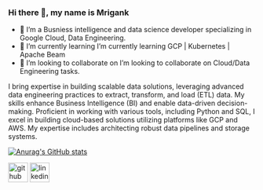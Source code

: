 ### Hi there 👋, my name is Mrigank

- 👀 I’m a Busniess intelligence and data science developer specializing in Google Cloud, Data Engineering.
- 🌱 I’m currently learning  I’m currently learning GCP | Kubernetes | Apache Beam 
- 👯 I’m looking to collaborate on  I’m looking to collaborate on Cloud/Data Engineering tasks.


I bring expertise in building scalable data solutions, leveraging advanced data engineering practices to extract, transform, and load (ETL) data. My skills enhance Business Intelligence (BI) and enable data-driven decision-making. Proficient in working with various tools, including Python and SQL, I excel in building cloud-based solutions utilizing platforms like GCP and AWS. My expertise includes architecting robust data pipelines and storage systems.

[![Anurag's GitHub stats](https://github-readme-stats.vercel.app/api?username=mrigankomi)](https://github.com/anuraghazra/github-readme-stats)



[<img src='https://cdn.jsdelivr.net/npm/simple-icons@3.0.1/icons/github.svg' alt='github' height='40'>](https://github.com/mrigankomi) [<img src='https://cdn.jsdelivr.net/npm/simple-icons@3.0.1/icons/linkedin.svg' alt='linkedin' height='40'>](https://www.linkedin.com/in/mrigankumarr/)  

